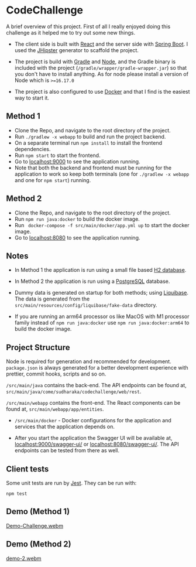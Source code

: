 # CodeChallenge

A brief overview of this project. First of all I really enjoyed doing this challenge as it helped me to try out some new things.

- The client side is built with [React](https://react.dev/) and the server side with [Spring Boot](https://spring.io/projects/spring-boot). I used the [JHipster](https://www.jhipster.tech/) generator to scaffold the project.

- The project is build with [Gradle](https://gradle.org/) and [Node](https://nodejs.org/en), and the Gradle binary is included with the project (`/gradle/wrapper/gradle-wrapper.jar`) so that you don't have to install anything. As for node please install a version of Node which is `>=16.17.0`

- The project is also configured to use [Docker](https://www.docker.com/) and that I find is the easiest way to start it.

## Method 1

- Clone the Repo, and navigate to the root directory of the project.
- Run `./gradlew -x webapp` to build and run the project backend.
- On a separate terminal run `npm install` to install the frontend dependencies.
- Run `npm start` to start the frontend.
- Go to [localhost:9000](http://localhost:9000/) to see the application running.
- Note that both the backend and frontend must be running for the application to work so keep both terminals (one for `./gradlew -x webapp` and one for `npm start`) running.

## Method 2

- Clone the Repo, and navigate to the root directory of the project.
- Run `npm run java:docker` to build the docker image.
- Run ` docker-compose -f src/main/docker/app.yml up` to start the docker image.
- Go to [localhost:8080](http://localhost:8080/) to see the application running.

## Notes

- In Method 1 the application is run using a small file based [H2 database](http://h2database.com/html/main.html).

- In Method 2 the application is run using a [PostgreSQL](https://www.postgresql.org/) database.

- Dummy data is generated on startup for both methods; using [Liquibase](https://www.liquibase.org/). The data is generated from the `src/main/resources/config/liquibase/fake-data` directory.

- If you are running an arm64 processor os like MacOS with M1 processor family instead of `npm run java:docker` use `npm run java:docker:arm64` to build the docker image.

## Project Structure

Node is required for generation and recommended for development. `package.json` is always generated for a better development experience with prettier, commit hooks, scripts and so on.

`/src/main/java` contains the back-end. The API endpoints can be found at, `src/main/java/come/sudharaka/codechallenge/web/rest`.

`/src/main/webapp` contains the front-end. The React components can be found at, `src/main/webapp/app/entities`.

- `/src/main/docker` - Docker configurations for the application and services that the application depends on.

- After you start the application the Swagger UI will be available at, [localhost:9000/swagger-ui/](http://localhost:9000/admin/docs) or [localhost:8080/swagger-ui/](http://localhost:8080/admin/docs). The API endpoints can be tested from there as well.

## Client tests

Some unit tests are run by [Jest](https://jestjs.io/). They can be run with:

```
npm test
```

## Demo (Method 1)

[Demo-Challenge.webm](https://github.com/SudharakaP/sudharaka-palamakumbura-ecc-dssb-IS24-code-challenge/assets/12435965/fdd37126-eb4a-4430-81a1-d640aa12a8f2)

## Demo (Method 2)

[demo-2.webm](https://github.com/SudharakaP/sudharaka-palamakumbura-ecc-dssb-IS24-code-challenge/assets/12435965/e3983167-1f78-43fa-9f75-c46eaecfd40a)
